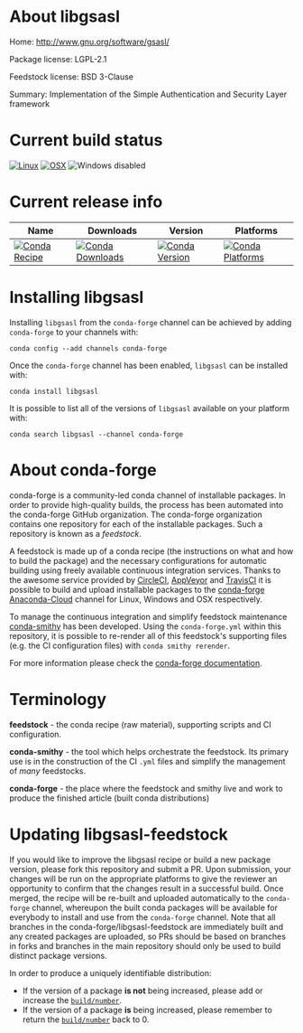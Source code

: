 About libgsasl
==============

Home: http://www.gnu.org/software/gsasl/

Package license: LGPL-2.1

Feedstock license: BSD 3-Clause

Summary: Implementation of the Simple Authentication and Security Layer framework



Current build status
====================

[![Linux](https://img.shields.io/circleci/project/github/conda-forge/libgsasl-feedstock/master.svg?label=Linux)](https://circleci.com/gh/conda-forge/libgsasl-feedstock)
[![OSX](https://img.shields.io/travis/conda-forge/libgsasl-feedstock/master.svg?label=macOS)](https://travis-ci.org/conda-forge/libgsasl-feedstock)
![Windows disabled](https://img.shields.io/badge/Windows-disabled-lightgrey.svg)

Current release info
====================

| Name | Downloads | Version | Platforms |
| --- | --- | --- | --- |
| [![Conda Recipe](https://img.shields.io/badge/recipe-libgsasl-green.svg)](https://anaconda.org/conda-forge/libgsasl) | [![Conda Downloads](https://img.shields.io/conda/dn/conda-forge/libgsasl.svg)](https://anaconda.org/conda-forge/libgsasl) | [![Conda Version](https://img.shields.io/conda/vn/conda-forge/libgsasl.svg)](https://anaconda.org/conda-forge/libgsasl) | [![Conda Platforms](https://img.shields.io/conda/pn/conda-forge/libgsasl.svg)](https://anaconda.org/conda-forge/libgsasl) |

Installing libgsasl
===================

Installing `libgsasl` from the `conda-forge` channel can be achieved by adding `conda-forge` to your channels with:

```
conda config --add channels conda-forge
```

Once the `conda-forge` channel has been enabled, `libgsasl` can be installed with:

```
conda install libgsasl
```

It is possible to list all of the versions of `libgsasl` available on your platform with:

```
conda search libgsasl --channel conda-forge
```


About conda-forge
=================

conda-forge is a community-led conda channel of installable packages.
In order to provide high-quality builds, the process has been automated into the
conda-forge GitHub organization. The conda-forge organization contains one repository
for each of the installable packages. Such a repository is known as a *feedstock*.

A feedstock is made up of a conda recipe (the instructions on what and how to build
the package) and the necessary configurations for automatic building using freely
available continuous integration services. Thanks to the awesome service provided by
[CircleCI](https://circleci.com/), [AppVeyor](https://www.appveyor.com/)
and [TravisCI](https://travis-ci.org/) it is possible to build and upload installable
packages to the [conda-forge](https://anaconda.org/conda-forge)
[Anaconda-Cloud](https://anaconda.org/) channel for Linux, Windows and OSX respectively.

To manage the continuous integration and simplify feedstock maintenance
[conda-smithy](https://github.com/conda-forge/conda-smithy) has been developed.
Using the ``conda-forge.yml`` within this repository, it is possible to re-render all of
this feedstock's supporting files (e.g. the CI configuration files) with ``conda smithy rerender``.

For more information please check the [conda-forge documentation](https://conda-forge.org/docs/).

Terminology
===========

**feedstock** - the conda recipe (raw material), supporting scripts and CI configuration.

**conda-smithy** - the tool which helps orchestrate the feedstock.
                   Its primary use is in the construction of the CI ``.yml`` files
                   and simplify the management of *many* feedstocks.

**conda-forge** - the place where the feedstock and smithy live and work to
                  produce the finished article (built conda distributions)


Updating libgsasl-feedstock
===========================

If you would like to improve the libgsasl recipe or build a new
package version, please fork this repository and submit a PR. Upon submission,
your changes will be run on the appropriate platforms to give the reviewer an
opportunity to confirm that the changes result in a successful build. Once
merged, the recipe will be re-built and uploaded automatically to the
`conda-forge` channel, whereupon the built conda packages will be available for
everybody to install and use from the `conda-forge` channel.
Note that all branches in the conda-forge/libgsasl-feedstock are
immediately built and any created packages are uploaded, so PRs should be based
on branches in forks and branches in the main repository should only be used to
build distinct package versions.

In order to produce a uniquely identifiable distribution:
 * If the version of a package **is not** being increased, please add or increase
   the [``build/number``](https://conda.io/docs/user-guide/tasks/build-packages/define-metadata.html#build-number-and-string).
 * If the version of a package **is** being increased, please remember to return
   the [``build/number``](https://conda.io/docs/user-guide/tasks/build-packages/define-metadata.html#build-number-and-string)
   back to 0.
